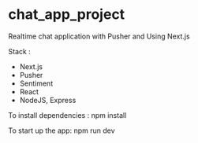 # chat_app_project

Realtime chat application with Pusher and Using Next.js

Stack :

- Next.js
- Pusher
- Sentiment
- React
- NodeJS, Express

To install dependencies :
npm install

To start up the app:
npm run dev